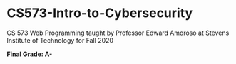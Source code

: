 # CS573-Intro-to-Cybersecurity

CS 573 Web Programming taught by Professor Edward Amoroso at Stevens Institute of Technology for Fall 2020

**Final Grade: A-**
